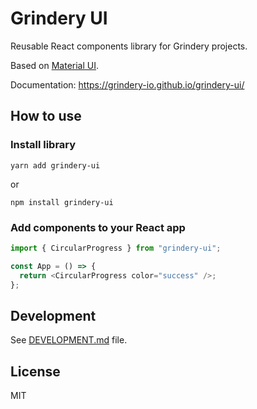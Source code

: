 # Grindery UI

Reusable React components library for Grindery projects.

Based on [Material UI](https://mui.com/).

Documentation: https://grindery-io.github.io/grindery-ui/

## How to use

### Install library

`yarn add grindery-ui`

or

`npm install grindery-ui`

### Add components to your React app

```js
import { CircularProgress } from "grindery-ui";

const App = () => {
  return <CircularProgress color="success" />;
};
```

## Development

See [DEVELOPMENT.md](https://github.com/grindery-io/grindery-ui/blob/master/DEVELOPMENT.md) file.

## License
MIT

